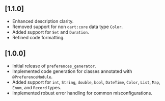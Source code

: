 ## [1.1.0]

- Enhanced description clarity.
- Removed support for non `dart:core` data type `Color`.
- Added support for `Set` and `Duration`.
- Refined code formatting.

## [1.0.0]

- Initial release of `preferences_generator`.
- Implemented code generation for classes annotated with `@PreferenceModule`.
- Added support for `int`, `String`, `double`, `bool`, `DateTime`, `Color`, `List`, `Map`, `Enum`,
  and `Record` types.
- Implemented robust error handling for common misconfigurations.